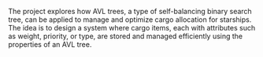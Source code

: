 The project explores how AVL trees, a type of self-balancing binary search tree, can be applied to manage and optimize cargo allocation for starships. 
The idea is to design a system where cargo items, each with attributes such as weight, priority, or type, are stored and managed efficiently using the properties of an AVL tree.
